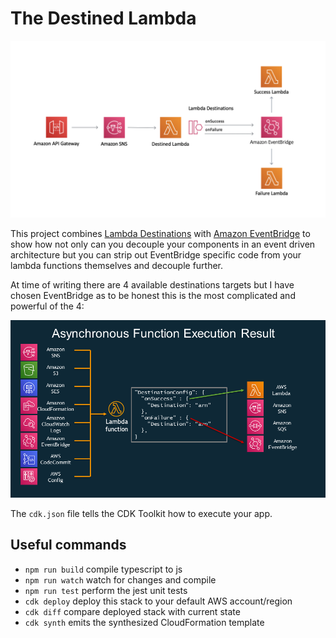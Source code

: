 # The Destined Lambda

![arch](img/arch.png)

This project combines [Lambda Destinations](https://aws.amazon.com/blogs/compute/introducing-aws-lambda-destinations/) with [Amazon EventBridge](https://aws.amazon.com/eventbridge/) to show how not only can you decouple your components in an event driven architecture but you can strip out EventBridge specific code from your lambda functions themselves and decouple further.

At time of writing there are 4 available destinations targets but I have chosen EventBridge as to be honest this is the most complicated and powerful of the 4:

![destinations](img/destinations.png)

The `cdk.json` file tells the CDK Toolkit how to execute your app.

## Useful commands

 * `npm run build`   compile typescript to js
 * `npm run watch`   watch for changes and compile
 * `npm run test`    perform the jest unit tests
 * `cdk deploy`      deploy this stack to your default AWS account/region
 * `cdk diff`        compare deployed stack with current state
 * `cdk synth`       emits the synthesized CloudFormation template
